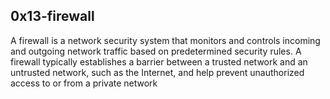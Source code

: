 ## 0x13-firewall

 A firewall is a network security system that monitors and controls incoming and outgoing network traffic based on predetermined security rules. A firewall typically establishes a barrier between a trusted network and an untrusted network, such as the Internet, and help prevent unauthorized access to or from a private network